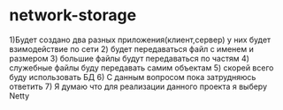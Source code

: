 # network-storage
1)Будет создано два разных приложения(клиент,сервер) у них будет взимодействие по сети
2) будет передаваться файл с именем и размером
3) большие файлы будут передаваться по частям
4) служебные файлы буду передавать самим объектам
5) скорей всего буду использовать БД
6) С данным вопросом пока затрудняюсь ответить
7) Я думаю что для реализации данного проекта я выберу Netty
